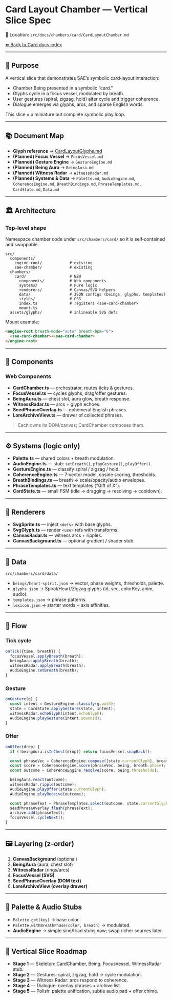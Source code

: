 # Card Layout Chamber — Vertical Slice Spec

📍 Location: `src/docs/chambers/card/CardLayoutChamber.md`

[⬅ Back to Card docs index](./README.md)

---

## 🎯 Purpose
A vertical slice that demonstrates SAE’s symbolic card‑layout interaction:

- Chamber Being presented in a symbolic “card.”  
- Glyphs cycle in a focus vessel, modulated by breath.  
- User gestures (spiral, zigzag, hold) alter cycle and trigger coherence.  
- Dialogue emerges via glyphs, arcs, and sparse English words.  

This slice = a miniature but complete symbolic play loop.

---

## 📚 Document Map

- **Glyph reference** → [CardLayoutGlyphs.md](./CardLayoutGlyphs.md)
- **(Planned) Focus Vessel** → `FocusVessel.md`
- **(Planned) Gesture Engine** → `GestureEngine.md`
- **(Planned) Being Aura** → `BeingAura.md`
- **(Planned) Witness Radar** → `WitnessRadar.md`
- **(Planned) Systems & Data** → `Palette.md`, `AudioEngine.md`, `CoherenceEngine.md`, `BreathBindings.md`, `PhraseTemplates.md`, `CardState.md`, `Data.md`

---

## 🏛 Architecture

### Top‑level shape
Namespace chamber code under `src/chambers/card/` so it is self‑contained and swappable.

```text
src/
  components/
    engine-root/            # existing
    sae-chamber/            # existing
  chambers/
    card/                   # NEW
      components/           # Web components
      systems/              # Pure logic
      renderers/            # Canvas/SVG helpers
      data/                 # JSON configs (beings, glyphs, templates)
      styles/               # CSS
      index.ts              # registers <sae-card-chamber>
      mount.ts
  assets/glyphs/            # inlineable SVG defs
```

Mount example:

```html
<engine-root breath-mode="auto" breath-bpm="6">
  <sae-card-chamber></sae-card-chamber>
</engine-root>
```

---

## 🧩 Components

### Web Components
- **CardChamber.ts** — orchestrator, routes ticks & gestures.  
- **FocusVessel.ts** — cycles glyphs, drag/offer gestures.  
- **BeingAura.ts** — chest slot, aura glow, breath response.  
- **WitnessRadar.ts** — arcs + glyph echoes.  
- **SeedPhraseOverlay.ts** — ephemeral English phrases.  
- **LoreArchiveView.ts** — drawer of collected phrases.  

> Each owns its DOM/canvas; CardChamber composes them.

---

## ⚙️ Systems (logic only)

- **Palette.ts** — shared colors + breath modulation.  
- **AudioEngine.ts** — stub: `setBreath()`, `playGesture()`, `playOffer()`.  
- **GestureEngine.ts** — classify spiral / zigzag / hold.  
- **CoherenceEngine.ts** — 7‑vector model, cosine scoring, thresholds.  
- **BreathBindings.ts** — breath → scale/opacity/audio envelopes.  
- **PhraseTemplates.ts** — text templates (“Gift of X”).  
- **CardState.ts** — small FSM (idle → dragging → resolving → cooldown).  

---

## 🎨 Renderers

- **SvgSprite.ts** — inject `<defs>` with base glyphs.  
- **SvgGlyph.ts** — render `<use>` refs with transforms.  
- **CanvasRadar.ts** — witness arcs + ripples.  
- **CanvasBackground.ts** — optional gradient / shader stub.  

---

## 📂 Data

`src/chambers/card/data/`

- `beings/heart-spirit.json` → vector, phase weights, thresholds, palette.  
- `glyphs.json` → Spiral/Heart/Zigzag glyphs (id, vec, colorKey, anim, audio).  
- `templates.json` → phrase patterns.  
- `lexicon.json` → starter words + axis affinities.  

---

## 🔄 Flow

### Tick cycle
```ts
onTick({time, breath}) {
  focusVessel.applyBreath(breath);
  beingAura.applyBreath(breath);
  witnessRadar.applyBreath(breath);
  AudioEngine.setBreath(breath);
}
```

### Gesture
```ts
onGesture(g) {
  const intent = GestureEngine.classify(g.path);
  state = CardState.applyGesture(state, intent);
  witnessRadar.echoGlyph(intent.echoGlyph);
  AudioEngine.playGesture(intent.soundId);
}
```

### Offer
```ts
onOffer(drop) {
  if (!beingAura.isInChest(drop)) return focusVessel.snapBack();

  const phraseVec = CoherenceEngine.compose([state.currentGlyph], breath.value);
  const score = CoherenceEngine.score(phraseVec, being, breath.phase);
  const outcome = CoherenceEngine.resolve(score, being.thresholds);

  beingAura.react(outcome);
  witnessRadar.ripple(outcome);
  AudioEngine.playOffer(state.currentGlyph);
  AudioEngine.playReceive(outcome);

  const phraseText = PhraseTemplates.select(outcome, state.currentGlyph, being);
  seedPhraseOverlay.flash(phraseText);
  archive.add(phraseText);
  focusVessel.cycleNext();
}
```

---

## 🖼 Layering (z‑order)

1. **CanvasBackground** (optional)  
2. **BeingAura** (aura, chest slot)  
3. **WitnessRadar** (rings/arcs)  
4. **FocusVessel (SVG)**  
5. **SeedPhraseOverlay (DOM text)**  
6. **LoreArchiveView (overlay drawer)**  

---

## 🎼 Palette & Audio Stubs

- `Palette.get(key)` → base color.  
- `Palette.withBreathPhase(color, breath)` → modulated.  
- **AudioEngine** → simple sine/triad stubs now; swap richer sources later.  

---

## 🚦 Vertical Slice Roadmap

- **Stage 1** — Skeleton: CardChamber, Being, FocusVessel, WitnessRadar stub.  
- **Stage 2** — Gestures: spiral, zigzag, hold → cycle modulation.  
- **Stage 3** — Witness Radar: arcs respond to coherence.  
- **Stage 4** — Dialogue: overlay phrases + archive list.  
- **Stage 5** — Polish: palette unification, subtle audio pad + offer chime.  
